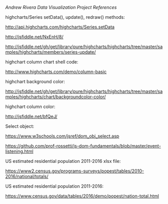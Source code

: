 

*Andrew Rivera Data Visualization Project References*



highcharts/Series setData(), update(), redraw() methods:

http://api.highcharts.com/highcharts/Series.setData

http://jsfiddle.net/NxEnH/8/

http://jsfiddle.net/gh/get/library/pure/highcharts/highcharts/tree/master/samples/highcharts/members/series-update/



highchart column chart shell code:

http://www.highcharts.com/demo/column-basic



highchart background color:

http://jsfiddle.net/gh/get/library/pure/highcharts/highcharts/tree/master/samples/highcharts/chart/backgroundcolor-color/



highchart column color:

http://jsfiddle.net/bfQeJ/



Select object:

https://www.w3schools.com/jsref/dom_obj_select.asp

https://github.com/prof-rossetti/js-dom-fundamentals/blob/master/event-listening.html



US estimated residential population 2011-2016 xlsx file:

https://www2.census.gov/programs-surveys/popest/tables/2010-2016/national/totals/



US estimated residential population 2011-2016:

https://www.census.gov/data/tables/2016/demo/popest/nation-total.html

